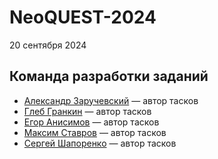 # NeoQUEST-2024

20 сентября 2024

## Команда разработки заданий

* [Александр Заручевский](https://t.me/z4vr1k_official) — автор тасков
* [Глеб Гранкин](https://t.me/Black_jonga) — автор тасков
* [Егор Анисимов](https://t.me/myqookie) — автор тасков
* [Максим Ставров](https://t.me/M0shp1t) — автор тасков
* [Сергей Шапоренко](https://t.me/sergk0t) — автор тасков
